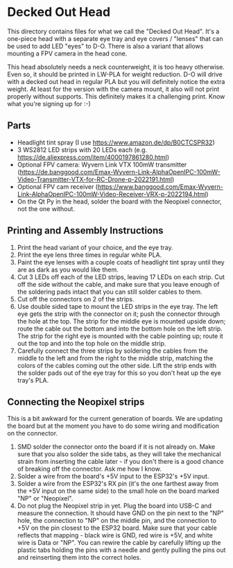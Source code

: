 # Decked Out Head

This directory contains files for what we call the "Decked Out Head". It's a one-piece head with a separate eye tray and eye covers / "lenses" that can be used to add LED "eyes" to D-O. There is also a variant that allows mounting a FPV camera in the head cone.

This head absolutely needs a neck counterweight, it is too heavy otherwise. Even so, it should be printed in LW-PLA for weight reduction. D-O will drive with a decked out head in regular PLA but you will definitely notice the extra weight. At least for the version with the camera mount, it also will not print properly without supports. This definitely makes it a challenging print. Know what you're signing up for :-)


## Parts
* Headlight tint spray (I use https://www.amazon.de/dp/B0CTCSPR32)
* 3 WS2812 LED strips with 20 LEDs each (e.g. https://de.aliexpress.com/item/4000197861280.html)
* Optional FPV camera: Wyvern Link VTX 100mW transmitter (https://de.banggood.com/Emax-Wyvern-Link-AlphaOpenIPC-100mW-Video-Transmitter-VTX-for-RC-Drone-p-2022191.html)
* Optional FPV cam receiver (https://www.banggood.com/Emax-Wyvern-Link-AlphaOpenIPC-100mW-Video-Receiver-VRX-p-2022194.html)
* On the Qt Py in the head, solder the board with the Neopixel connector, not the one without.

## Printing and Assembly Instructions
1. Print the head variant of your choice, and the eye tray. 
2. Print the eye lens three times in regular white PLA.
3. Paint the eye lenses with a couple coats of headlight tint spray until they are as dark as you would like them.
4. Cut 3 LEDs off each of the LED strips, leaving 17 LEDs on each strip. Cut off the side without the cable, and make sure that you leave enough of the soldering pads intact that you can still solder cables to them.
5. Cut off the connectors on 2 of the strips.
6. Use double sided tape to mount the LED strips in the eye tray. The left eye gets the strip with the connector on it; push the connector through the hole at the top. The strip for the middle eye is mounted upside down; route the cable out the bottom and into the bottom hole on the left strip. The strip for the right eye is mounted with the cable pointing up; route it out the top and into the top hole on the middle strip.
7. Carefully connect the three strips by soldering the cables from the middle to the left and from the right to the middle strip, matching the colors of the cables coming out the other side. Lift the strip ends with the solder pads out of the eye tray for this so you don't heat up the eye tray's PLA.

## Connecting the Neopixel strips
This is a bit awkward for the current generation of boards. We are updating the board but at the moment you have to do some wiring and modification on the connector.

1. SMD solder the connector onto the board if it is not already on. Make sure that you also solder the side tabs, as they will take the mechanical strain from inserting the cable later - if you don't there is a good chance of breaking off the connector. Ask me how I know.
2. Solder a wire from the board's +5V input to the ESP32's +5V input.
3. Solder a wire from the ESP32's RX pin (it's the one farthest away from the +5V input on the same side) to the small hole on the board marked "NP" or "Neopixel".
4. Do not plug the Neopixel strip in yet. Plug the board into USB-C and measure the connection. It should have GND on the pin next to the "NP" hole, the connection to "NP" on the middle pin, and the connection to +5V on the pin closest to the ESP32 board. Make sure that your cable reflects that mapping - black wire is GND, red wire is +5V, and white wire is Data or "NP". You can rewire the cable by carefully lifting up the plastic tabs holding the pins with a needle and gently pulling the pins out and reinserting them into the correct holes.